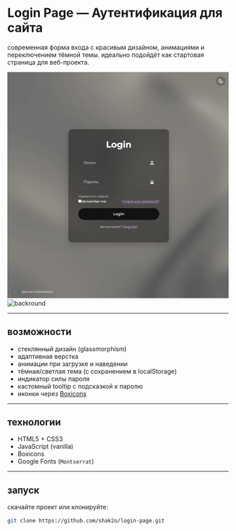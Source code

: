 # Login Page — Аутентификация для сайта

современная форма входа с красивым дизайном, анимациями и переключением тёмной темы. идеально подойдёт как стартовая страница для веб-проекта.

![login preview](Screenshot.png) 
![backround](bkgrnd.gif)

---

## возможности

- стеклянный дизайн (glassmorphism)
- адаптивная верстка
- анимации при загрузке и наведении
- тёмная/светлая тема (с сохранением в localStorage)
- индикатор силы пароля
- кастомный tooltip с подсказкой к паролю
- иконки через [Boxicons](https://boxicons.com)

---

## технологии

- HTML5 + CSS3
- JavaScript (vanilla)
- Boxicons
- Google Fonts (`Montserrat`)

---

## запуск

скачайте проект или клонируйте:

```bash
git clone https://github.com/shak2o/login-page.git
